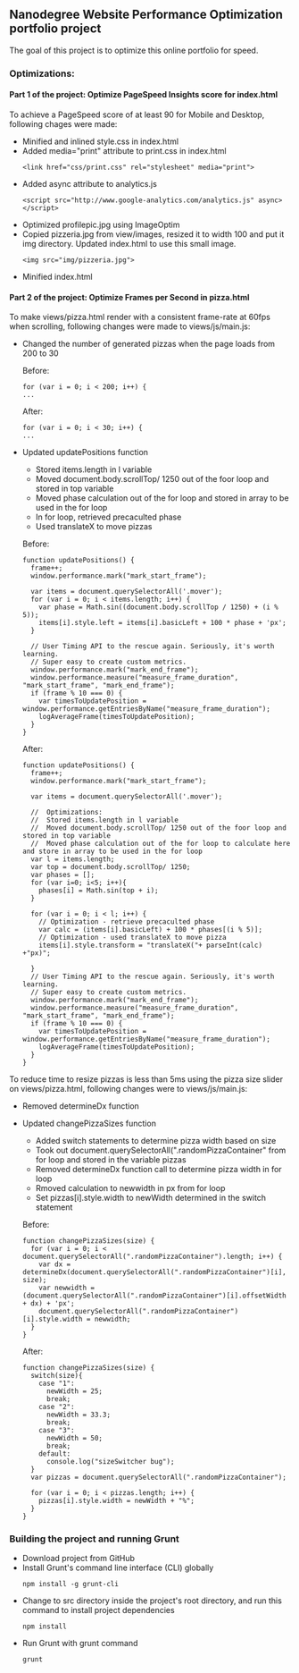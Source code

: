 ## Nanodegree Website Performance Optimization portfolio project

The goal of this project is to optimize this online portfolio for speed.


### Optimizations: 
#### Part 1 of the project: Optimize PageSpeed Insights score for index.html

To achieve a PageSpeed score of at least 90 for Mobile and Desktop, following chages were made:
-   Minified and inlined style.css in index.html
-   Added media="print" attribute to print.css in index.html
    ```
    <link href="css/print.css" rel="stylesheet" media="print">
    ```
-   Added async attribute to analytics.js
    ```
    <script src="http://www.google-analytics.com/analytics.js" async></script>
    ```
-   Optimized profilepic.jpg using ImageOptim
-   Copied pizzeria.jpg from view/images, resized it to width 100 and put it img directory. Updated index.html to use this small image.
    ```
    <img src="img/pizzeria.jpg">
    ```
- Minified index.html


#### Part 2  of the project: Optimize Frames per Second in pizza.html

To make views/pizza.html render with a consistent frame-rate at 60fps when scrolling, following changes were made to views/js/main.js:
-   Changed the number of generated pizzas when the page loads from 200 to 30
    
    Before:
    ```
    for (var i = 0; i < 200; i++) {
    ...
    ```
    
    After:
    ```
    for (var i = 0; i < 30; i++) {
    ...
    ```
-   Updated updatePositions function
    * Stored items.length in l variable
    * Moved document.body.scrollTop/ 1250 out of the foor loop and stored in top variable
    * Moved phase calculation out of the for loop and stored in array to be used in the for loop
    * In for loop, retrieved precaculted phase
    * Used translateX to move pizzas
    
    Before:
    ```
    function updatePositions() {
      frame++;
      window.performance.mark("mark_start_frame");

      var items = document.querySelectorAll('.mover');
      for (var i = 0; i < items.length; i++) {
        var phase = Math.sin((document.body.scrollTop / 1250) + (i % 5));
        items[i].style.left = items[i].basicLeft + 100 * phase + 'px';
      }

      // User Timing API to the rescue again. Seriously, it's worth learning.
      // Super easy to create custom metrics.
      window.performance.mark("mark_end_frame");
      window.performance.measure("measure_frame_duration", "mark_start_frame", "mark_end_frame");
      if (frame % 10 === 0) {
        var timesToUpdatePosition = window.performance.getEntriesByName("measure_frame_duration");
        logAverageFrame(timesToUpdatePosition);
      }
    }
    ```

    After:
    ```
    function updatePositions() {
      frame++;
      window.performance.mark("mark_start_frame");

      var items = document.querySelectorAll('.mover');

      //  Optimizations:
      //  Stored items.length in l variable
      //  Moved document.body.scrollTop/ 1250 out of the foor loop and stored in top variable
      //  Moved phase calculation out of the for loop to calculate here and store in array to be used in the for loop
      var l = items.length;
      var top = document.body.scrollTop/ 1250;
      var phases = [];
      for (var i=0; i<5; i++){
        phases[i] = Math.sin(top + i);
      }

      for (var i = 0; i < l; i++) {
        // Optimization - retrieve precaculted phase
        var calc = (items[i].basicLeft) + 100 * phases[(i % 5)];
        // Optimization - used translateX to move pizza
        items[i].style.transform = "translateX("+ parseInt(calc) +"px)";

      }
      // User Timing API to the rescue again. Seriously, it's worth learning.
      // Super easy to create custom metrics.
      window.performance.mark("mark_end_frame");
      window.performance.measure("measure_frame_duration", "mark_start_frame", "mark_end_frame");
      if (frame % 10 === 0) {
        var timesToUpdatePosition = window.performance.getEntriesByName("measure_frame_duration");
        logAverageFrame(timesToUpdatePosition);
      }
    }
    ```


To reduce time to resize pizzas is less than 5ms using the pizza size slider on views/pizza.html, following changes were to views/js/main.js:
-   Removed determineDx function
-   Updated changePizzaSizes function
    * Added switch statements to determine pizza width based on size
    * Took out document.querySelectorAll(".randomPizzaContainer" from for loop and stored in the variable pizzas
    * Removed determineDx function call to determine pizza width in for loop
	* Rmoved calculation to newwidth in px from for loop
    * Set pizzas[i].style.width to newWidth determined in the switch statement

    Before:
    ```
    function changePizzaSizes(size) {
      for (var i = 0; i < document.querySelectorAll(".randomPizzaContainer").length; i++) {
        var dx = determineDx(document.querySelectorAll(".randomPizzaContainer")[i], size);
        var newwidth = (document.querySelectorAll(".randomPizzaContainer")[i].offsetWidth + dx) + 'px';
        document.querySelectorAll(".randomPizzaContainer")[i].style.width = newwidth;
      }
    }
    ```
  
    After:
    ```
    function changePizzaSizes(size) {
      switch(size){
        case "1":
          newWidth = 25;
          break;
        case "2":
          newWidth = 33.3;
          break;
        case "3":
          newWidth = 50;
          break;
        default:
          console.log("sizeSwitcher bug");
      }
      var pizzas = document.querySelectorAll(".randomPizzaContainer");

      for (var i = 0; i < pizzas.length; i++) {
        pizzas[i].style.width = newWidth + "%";
      }
    }
    ```

### Building the project and running Grunt
-   Download project from GitHub
-   Install Grunt's command line interface (CLI) globally
    ```
    npm install -g grunt-cli
    ```
-   Change to src directory inside the project's root directory, and run this command to install project dependencies
    ```
    npm install
    ```
-   Run Grunt with grunt command
    ```
    grunt
    ```
